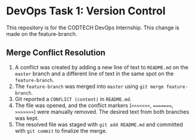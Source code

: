 # DevOps Task 1: Version Control
This repository is for the CODTECH DevOps Internship.
This change is made on the feature-branch.

## Merge Conflict Resolution

1.  A conflict was created by adding a new line of text to `README.md` on the `master` branch and a different line of text in the same spot on the `feature-branch`.
2.  The `feature-branch` was merged into `master` using `git merge feature-branch`.
3.  Git reported a `CONFLICT (content)` in `README.md`.
4.  The file was opened, and the conflict markers (`<<<<<<<`, `=======`, `>>>>>>>`) were manually removed. The desired text from both branches was kept.
5.  The resolved file was staged with `git add README.md` and committed with `git commit` to finalize the merge.
